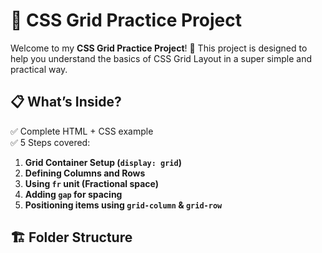 # 🎨 CSS Grid Practice Project

Welcome to my **CSS Grid Practice Project**! 🚀 This project is designed to help you understand the basics of CSS Grid Layout in a super simple and practical way.

## 📋 What’s Inside?

✅ Complete HTML + CSS example  
✅ 5 Steps covered:
1. **Grid Container Setup (`display: grid`)**
2. **Defining Columns and Rows**
3. **Using `fr` unit (Fractional space)**
4. **Adding `gap` for spacing**
5. **Positioning items using `grid-column` & `grid-row`**

## 🏗️ Folder Structure
